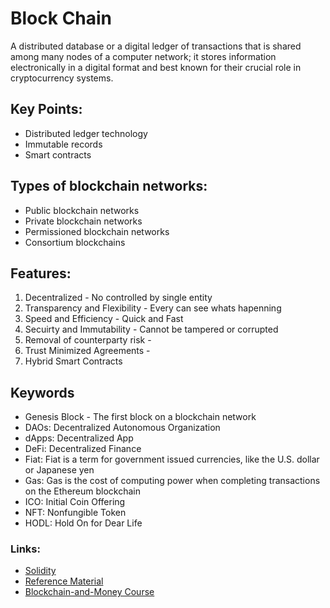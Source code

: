 # Block Chain
 A distributed database or a digital ledger of transactions that is shared among many nodes of a computer network; it stores information electronically in a digital format and best known for their crucial role in cryptocurrency systems. 
 
## Key Points:
- Distributed ledger technology
- Immutable records
- Smart contracts

## Types of blockchain networks:
- Public blockchain networks
- Private blockchain networks
- Permissioned blockchain networks
- Consortium blockchains

## Features:
1) Decentralized - No controlled by single entity 
2) Transparency and Flexibility - Every can see whats hapenning 
3) Speed and Efficiency - Quick and Fast 
4) Secuirty and Immutability - Cannot be tampered or corrupted 
5) Removal of counterparty risk - 
6) Trust Minimized Agreements - 
7) Hybrid Smart Contracts 

## Keywords
- Genesis Block - The first block on a blockchain network
- DAOs: Decentralized Autonomous Organization
- dApps: Decentralized App
- DeFi: Decentralized Finance
- Fiat: Fiat is a term for government issued currencies, like the U.S. dollar or Japanese yen
- Gas: Gas is the cost of computing power when completing transactions on the Ethereum blockchain
- ICO: Initial Coin Offering
- NFT: Nonfungible Token
- HODL: Hold On for Dear Life


### Links:
- [Solidity](https://docs.soliditylang.org/en/v0.8.11/index.html)
- [Reference Material](https://github.com/smartcontractkit/full-blockchain-solidity-course-py)
- [Blockchain-and-Money Course](https://ocw.mit.edu/courses/sloan-school-of-management/15-s12-blockchain-and-money-fall-2018/)
